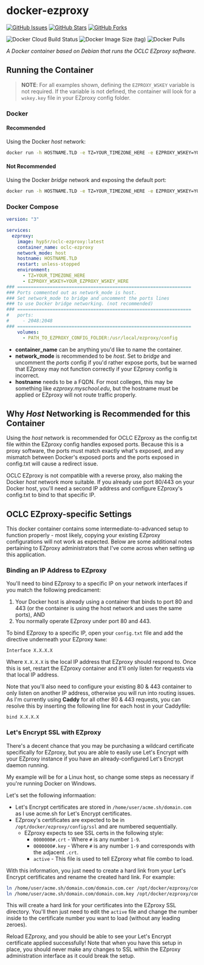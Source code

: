 # docker-ezproxy

[![GitHub Issues](https://img.shields.io/github/issues/hyp5r/docker-oclc-ezproxy?style=for-the-badge&color=ff1493)](https://github.com/hyp5r/docker-oclc-ezproxy/issues) [![GitHub Stars](https://img.shields.io/github/stars/hyp5r/docker-oclc-ezproxy?style=for-the-badge&color=ff1493)](https://github.com/hyp5r/docker-oclc-ezproxy/stargazers) [![GitHub Forks](https://img.shields.io/github/forks/hyp5r/docker-oclc-ezproxy?style=for-the-badge&color=ff1493)](https://github.com/hyp5r/docker-oclc-ezproxy/network) 

![Docker Cloud Build Status](https://img.shields.io/docker/cloud/build/hyp5r/oclc-ezproxy?style=for-the-badge&color=ff1493) ![Docker Image Size (tag)](https://img.shields.io/docker/image-size/hyp5r/oclc-ezproxy/latest?color=ff1493&label=DOCKER%20IMAGE%20SIZE&style=for-the-badge) ![Docker Pulls](https://img.shields.io/docker/pulls/hyp5r/oclc-ezproxy?style=for-the-badge&color=ff1493) 

*A Docker container based on Debian that runs the OCLC EZproxy software.*

## Running the Container

> **NOTE**: For all examples shown, defining the `EZPROXY_WSKEY` variable is not required. If the variable is not defined, the container will look for a `wskey.key` file in your EZproxy config folder.

### Docker
#### Recommended

Using the Docker *host* network:

```sh
docker run -h HOSTNAME.TLD -e TZ=YOUR_TIMEZONE_HERE -e EZPROXY_WSKEY=YOUR_EZPROXY_WS_KEY_HERE -v PATH_TO_EZPROXY_CONFIG_FOLDER:/usr/local/ezproxy/config --network=host hyp5r/oclc-ezproxy:latest
```

#### Not Recommended

Using the Docker *bridge* network and exposing the default port:

```sh
docker run -h HOSTNAME.TLD -e TZ=YOUR_TIMEZONE_HERE -e EZPROXY_WSKEY=YOUR_EZPROXY_WS_KEY_HERE -v PATH_TO_EZPROXY_CONFIG_FOLDER:/usr/local/ezproxy/config -p 2048:2048 hyp5r/oclc-ezproxy:latest
```

### Docker Compose

```yaml
version: "3"

services:
  ezproxy:
    image: hyp5r/oclc-ezproxy:latest
    container_name: oclc-ezproxy
    network_mode: host
    hostname: HOSTNAME.TLD
    restart: unless-stopped
    environment:
      - TZ=YOUR_TIMEZONE_HERE
      - EZPROXY_WSKEY=YOUR_EZPROXY_WSKEY_HERE
### ================================================================
### Ports commented out as network_mode is host.
### Set network_mode to bridge and uncomment the ports lines
### to use Docker bridge networking. (not recommended)
### ================================================================
#   ports:
#     - 2048:2048
### ================================================================
    volumes:
      - PATH_TO_EZPROXY_CONFIG_FOLDER:/usr/local/ezproxy/config
```

* **container_name** can be anything you'd like to name the container.
* **network_mode** is recommended to be *host*. Set to *bridge* and uncomment the *ports* config if you'd rather expose ports, but be warned that EZproxy may not function correctly if your EZproxy config is incorrect.
* **hostname** needs to be a FQDN. For most colleges, this may be something like *ezproxy.myschool.edu*, but the hostname must be applied or EZproxy will not route traffic properly.

## Why *Host* Networking is Recommended for this Container

Using the *host* network is recommended for OCLC EZproxy as the config.txt file within the EZproxy config handles exposed ports. Because this is a proxy software, the ports must match exactly what's exposed, and any mismatch between Docker's exposed ports and the ports exposed in config.txt will cause a redirect issue.

OCLC EZproxy is not compatible with a reverse proxy, also making the Docker *host* network more suitable. If you already use port 80/443 on your Docker host, you'll need a second IP address and configure EZproxy's config.txt to bind to that specific IP.

## OCLC EZproxy-specific Settings

This docker container contains some intermediate-to-advanced setup to function properly - most likely, copying your existing EZproxy configurations will not work as expected. Below are some additional notes pertaining to EZproxy administrators that I've come across when setting up this application.

### Binding an IP Address to EZproxy

You'll need to bind EZproxy to a specific IP on your network interfaces if you match the following predicament:

  1. Your Docker host is already using a container that binds to port 80 and 443 (or the container is using the host network and uses the same ports), AND
  2. You normally operate EZproxy under port 80 and 443.

To bind EZproxy to a specific IP, open your `config.txt` file and add the directive underneath your EZproxy `Name`:

```
Interface X.X.X.X
```

Where `X.X.X.X` is the local IP address that EZproxy should respond to. Once this is set, restart the EZproxy container and it'll only listen for requests via that local IP address.

Note that you'll also need to configure your existing 80 & 443 container to only listen on another IP address, otherwise you will run into routing issues. As I'm currently using **Caddy** for all other 80 & 443 requests, you can resolve this by inserting the following line for each host in your Caddyfile:

```
bind X.X.X.X
```

### Let's Encrypt SSL with EZproxy

There's a decent chance that you may be purchasing a wildcard certificate specifically for EZproxy, but you are able to easily use Let's Encrypt with your EZproxy instance if you have an already-configured Let's Encrypt daemon running.

My example will be for a Linux host, so change some steps as necessary if you're running Docker on Windows.

Let's set the following informaation:
  - Let's Encrypt certificates are stored in `/home/user/acme.sh/domain.com` as I use acme.sh for Let's Encrypt certificates.
  - EZproxy's certificates are expected to be in `/opt/docker/ezproxy/config/ssl` and are numbered sequentially.
      - EZproxy expects to see SSL certs in the following style:
          - `0000000#.crt` - Where `#` is any number `1-9`.
          - `0000000#.key` - Where `#` is any number `1-9` and corresponds with the adjacent `.crt`.
          - `active` - This file is used to tell EZproxy what file combo to load.

With this information, you just need to create a hard link from your Let's Encrypt certificates and rename the created hard link. For example:

```sh
ln /home/user/acme.sh/domain.com/domain.com.cer /opt/docker/ezproxy/config/ssl/00000001.crt
ln /home/user/acme.sh/domain.com/domain.com.key /opt/docker/ezproxy/config/ssl/00000001.key
```

This will create a hard link for your certificates into the EZproxy SSL directory. You'll then just need to edit the `active` file and change the number inside to the certificate number you want to load (without any leading zeroes).

Reload EZproxy, and you should be able to see your Let's Encrypt certificate applied successfully! Note that when you have this setup in place, you should never make any changes to SSL within the EZproxy administration interface as it could break the setup.